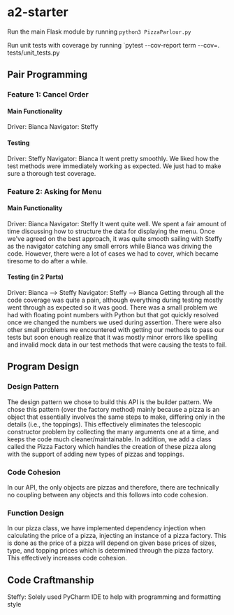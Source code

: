 # a2-starter

Run the main Flask module by running `python3 PizzaParlour.py`

Run unit tests with coverage by running `pytest --cov-report term --cov=. tests/unit_tests.py

## Pair Programming

### Feature 1: Cancel Order
#### Main Functionality
Driver: Bianca  Navigator: Steffy

#### Testing
Driver: Steffy  Navigator: Bianca
It went pretty smoothly. We liked how the test methods were immediately working as expected. We just had to make sure a thorough test coverage.

### Feature 2: Asking for Menu
#### Main Functionality
Driver: Bianca  Navigator: Steffy
It went quite well. We spent a fair amount of time discussing how to structure the data for displaying the menu. Once we've agreed on the best approach, it was quite smooth sailing with Steffy as the navigator catching any small errors while Bianca was driving the code. However, there were a lot of cases we had to cover, which became tiresome to do after a while.

#### Testing (in 2 Parts)
Driver: Bianca --> Steffy Navigator: Steffy --> Bianca
Getting through all the code coverage was quite a pain, although everything during testing mostly went through as expected so it was good. There was a small problem we had with floating point numbers with Python but that got quickly resolved once we changed the numbers we used during assertion. There were also other small problems we encountered with getting our methods to pass our tests but soon enough realize that it was mostly minor errors like spelling and invalid mock data in our test methods that were causing the tests to fail.

## Program Design

### Design Pattern

The design pattern we chose to build this API is the builder pattern. We chose this pattern (over the factory method) mainly because a pizza is an object that essentially involves the same steps to make, differing only in the details (i.e., the toppings). This effectively eliminates the telescopic constructor problem by collecting the many arguments one at a time, and keeps the code much cleaner/maintainable. In addition, we add a class called the Pizza Factory which handles the creation of these pizza along with the support of adding new types of pizzas and toppings.

### Code Cohesion

In our API, the only objects are pizzas and therefore, there are technically no coupling between any objects and this follows into code cohesion.

### Function Design

In our pizza class, we have implemented dependency injection when calculating the price of a pizza, injecting an instance of a pizza factory. This is done as the price of a pizza will depend on given base prices of sizes, type, and topping prices which is determined through the pizza factory. This effectively increases code cohesion.

## Code Craftmanship

Steffy: Solely used PyCharm IDE to help with programming and formatting style
